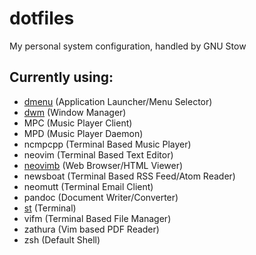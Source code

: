 # dotfiles
My personal system configuration, handled by GNU Stow

## Currently using:
* [dmenu](https://gitlab.com/rafa_99/dmenu) (Application Launcher/Menu Selector)
* [dwm](https://gitlab.com/rafa_99/dwm) (Window Manager)
* MPC (Music Player Client)
* MPD (Music Player Daemon)
* ncmpcpp (Terminal Based Music Player)
* neovim (Terminal Based Text Editor)
* [neovimb](https://gitlab.com/rafa_99/neovimb) (Web Browser/HTML Viewer)
* newsboat (Terminal Based RSS Feed/Atom Reader)
* neomutt (Terminal Email Client)
* pandoc (Document Writer/Converter)
* [st](https://gitlab.com/rafa_99/st) (Terminal)
* vifm (Terminal Based File Manager)
* zathura (Vim based PDF Reader)
* zsh (Default Shell)
